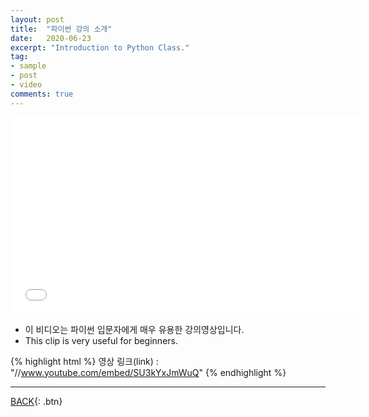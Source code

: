 ```yaml
---
layout: post
title:  "파이썬 강의 소개"
date:   2020-06-23
excerpt: "Introduction to Python Class."
tag:
- sample
- post
- video
comments: true
---
```

<iframe width="560" height="315" src="//www.youtube.com/watch?v=kWiCuklohdY&t=2554s" frameborder="0"> </iframe>

- 이 비디오는 파이썬 입문자에게 매우 유용한 강의영상입니다.
- This clip is very useful for beginners.

{% highlight html %}
영상 링크(link) : "//www.youtube.com/embed/SU3kYxJmWuQ"
{% endhighlight %}

---

[BACK](https://hoj0610.github.io/posts/){: .btn}
